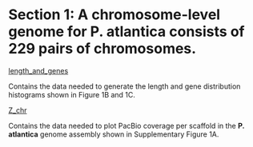 # Section 1: A chromosome-level genome for P. atlantica consists of 229 pairs of chromosomes.

[length_and_genes](<https://github.com/charlottewright/P_atlantica_genome/tree/main/1_genome/length_and_genes>)

Contains the data needed to generate the length and gene distribution histograms shown in Figure 1B and 1C.

[Z_chr](<https://github.com/charlottewright/P_atlantica_genome/tree/main/1_genome/Z_chr>)

Contains the data needed to plot PacBio coverage per scaffold in the **P. atlantica** genome assembly shown in Supplementary Figure 1A.
